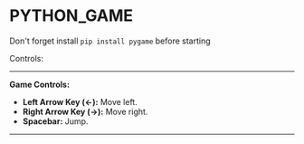 # PYTHON_GAME

Don't forget install ```pip install pygame``` before starting

Controls:

---

**Game Controls:**

- **Left Arrow Key (←):** Move left.
- **Right Arrow Key (→):** Move right.
- **Spacebar:** Jump.

---
